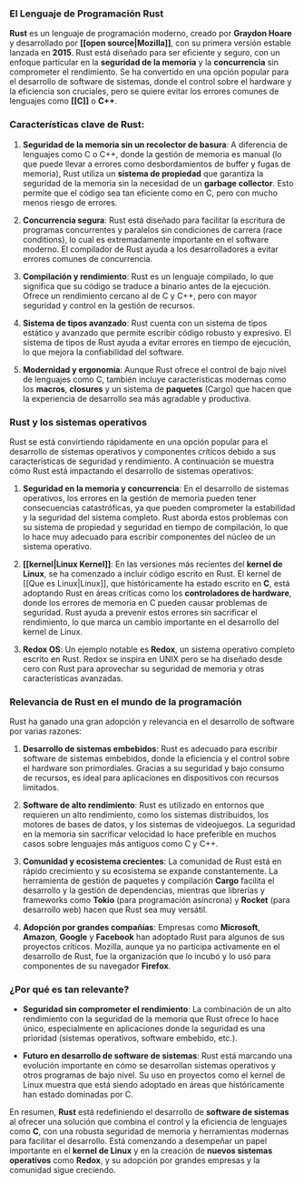 ### El Lenguaje de Programación **Rust**

**Rust** es un lenguaje de programación moderno, creado por **Graydon Hoare** y desarrollado por **[[open source|Mozilla]]**, con su primera versión estable lanzada en **2015**. Rust está diseñado para ser eficiente y seguro, con un enfoque particular en la **seguridad de la memoria** y la **concurrencia** sin comprometer el rendimiento. Se ha convertido en una opción popular para el desarrollo de software de sistemas, donde el control sobre el hardware y la eficiencia son cruciales, pero se quiere evitar los errores comunes de lenguajes como **[[C]]** o **C++**.

### Características clave de Rust:

1. **Seguridad de la memoria sin un recolector de basura**: A diferencia de lenguajes como C o C++, donde la gestión de memoria es manual (lo que puede llevar a errores como desbordamientos de buffer y fugas de memoria), Rust utiliza un **sistema de propiedad** que garantiza la seguridad de la memoria sin la necesidad de un **garbage collector**. Esto permite que el código sea tan eficiente como en C, pero con mucho menos riesgo de errores.
    
2. **Concurrencia segura**: Rust está diseñado para facilitar la escritura de programas concurrentes y paralelos sin condiciones de carrera (race conditions), lo cual es extremadamente importante en el software moderno. El compilador de Rust ayuda a los desarrolladores a evitar errores comunes de concurrencia.
    
3. **Compilación y rendimiento**: Rust es un lenguaje compilado, lo que significa que su código se traduce a binario antes de la ejecución. Ofrece un rendimiento cercano al de C y C++, pero con mayor seguridad y control en la gestión de recursos.
    
4. **Sistema de tipos avanzado**: Rust cuenta con un sistema de tipos estático y avanzado que permite escribir código robusto y expresivo. El sistema de tipos de Rust ayuda a evitar errores en tiempo de ejecución, lo que mejora la confiabilidad del software.
    
5. **Modernidad y ergonomía**: Aunque Rust ofrece el control de bajo nivel de lenguajes como C, también incluye características modernas como los **macros**, **closures** y un sistema de **paquetes** (Cargo) que hacen que la experiencia de desarrollo sea más agradable y productiva.
    

### Rust y los sistemas operativos

Rust se está convirtiendo rápidamente en una opción popular para el desarrollo de sistemas operativos y componentes críticos debido a sus características de seguridad y rendimiento. A continuación se muestra cómo Rust está impactando el desarrollo de sistemas operativos:

1. **Seguridad en la memoria y concurrencia**: En el desarrollo de sistemas operativos, los errores en la gestión de memoria pueden tener consecuencias catastróficas, ya que pueden comprometer la estabilidad y la seguridad del sistema completo. Rust aborda estos problemas con su sistema de propiedad y seguridad en tiempo de compilación, lo que lo hace muy adecuado para escribir componentes del núcleo de un sistema operativo.
    
2. **[[kernel|Linux Kernel]]**: En las versiones más recientes del **kernel de Linux**, se ha comenzado a incluir código escrito en Rust. El kernel de [[Que es Linux|Linux]], que históricamente ha estado escrito en **C**, está adoptando Rust en áreas críticas como los **controladores de hardware**, donde los errores de memoria en C pueden causar problemas de seguridad. Rust ayuda a prevenir estos errores sin sacrificar el rendimiento, lo que marca un cambio importante en el desarrollo del kernel de Linux.
    
3. **Redox OS**: Un ejemplo notable es **Redox**, un sistema operativo completo escrito en Rust. Redox se inspira en UNIX pero se ha diseñado desde cero con Rust para aprovechar su seguridad de memoria y otras características avanzadas.
    

### Relevancia de Rust en el mundo de la programación

Rust ha ganado una gran adopción y relevancia en el desarrollo de software por varias razones:

1. **Desarrollo de sistemas embebidos**: Rust es adecuado para escribir software de sistemas embebidos, donde la eficiencia y el control sobre el hardware son primordiales. Gracias a su seguridad y bajo consumo de recursos, es ideal para aplicaciones en dispositivos con recursos limitados.
    
2. **Software de alto rendimiento**: Rust es utilizado en entornos que requieren un alto rendimiento, como los sistemas distribuidos, los motores de bases de datos, y los sistemas de videojuegos. La seguridad en la memoria sin sacrificar velocidad lo hace preferible en muchos casos sobre lenguajes más antiguos como C y C++.
    
3. **Comunidad y ecosistema crecientes**: La comunidad de Rust está en rápido crecimiento y su ecosistema se expande constantemente. La herramienta de gestión de paquetes y compilación **Cargo** facilita el desarrollo y la gestión de dependencias, mientras que librerías y frameworks como **Tokio** (para programación asíncrona) y **Rocket** (para desarrollo web) hacen que Rust sea muy versátil.
    
4. **Adopción por grandes compañías**: Empresas como **Microsoft**, **Amazon**, **Google** y **Facebook** han adoptado Rust para algunos de sus proyectos críticos. Mozilla, aunque ya no participa activamente en el desarrollo de Rust, fue la organización que lo incubó y lo usó para componentes de su navegador **Firefox**.
    

### ¿Por qué es tan relevante?

- **Seguridad sin comprometer el rendimiento**: La combinación de un alto rendimiento con la seguridad de la memoria que Rust ofrece lo hace único, especialmente en aplicaciones donde la seguridad es una prioridad (sistemas operativos, software embebido, etc.).
    
- **Futuro en desarrollo de software de sistemas**: Rust está marcando una evolución importante en cómo se desarrollan sistemas operativos y otros programas de bajo nivel. Su uso en proyectos como el kernel de Linux muestra que está siendo adoptado en áreas que históricamente han estado dominadas por C.
    

En resumen, **Rust** está redefiniendo el desarrollo de **software de sistemas** al ofrecer una solución que combina el control y la eficiencia de lenguajes como **C**, con una robusta seguridad de memoria y herramientas modernas para facilitar el desarrollo. Está comenzando a desempeñar un papel importante en el **kernel de Linux** y en la creación de **nuevos sistemas operativos** como **Redox**, y su adopción por grandes empresas y la comunidad sigue creciendo.